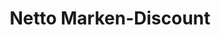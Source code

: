 ---
title: "Netto Marken-Discount"
url: /bremen/netto-marken-discount-august-bebel-allee/
shop: Supermarkt
---